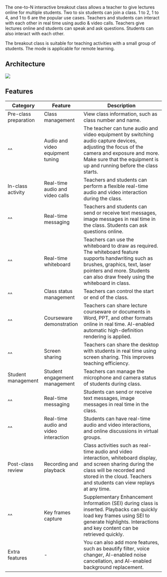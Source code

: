 
The one-to-N interactive breakout class allows a teacher to give lectures online for multiple students. Two to six students can join a class. 1 to 2, 1 to 4, and 1 to 6 are the popular use cases. Teachers and students can interact with each other in real time using audio & video calls. Teachers give lectures online and students can speak and ask questions. Students can also interact with each other.

The breakout class is suitable for teaching activities with a small group of students. The mode is applicable for remote learning.

## Architecture

![](https://yx-web-nosdn.netease.im/quickhtml%2Fassets%2Fyunxin%2Fdoc%2FSolutions-WisdomEducation-1V6.png)

## Features

<style>
table th:first-of-type {
    width: 15%;
}
table th:nth-of-type(2) {
    width: 15%;
}
table th:nth-of-type(3) {
    width: 50%;
}
</style>

| Category | Feature | Description|
| -------- | -------------- | --------------------------------------------------------------------------------------------------------------------- |
| Pre-class preparation | Class management | View class information, such as class number and name.                                                                   |
|  ^^  | Audio and video equipment tuning| The teacher can tune audio and video equipment by switching audio capture devices, adjusting the focus of the camera and exposure and more. Make sure that the equipment is up and running before the class starts. |
| In-class activity| Real-time audio and video calls|Teachers and students can perform a flexible real-time audio and video interaction during the class.                            |
|  ^^  | Real-time messaging | Teachers and students can send or receive text messages, image messages in real time in the class. Students can ask questions online.                   |
|  ^^  | Real-time whiteboard | Teachers can use the whiteboard to draw as required. The whiteboard feature supports handwriting such as brushes, graphics, text, laser pointers and more. Students can also draw freely using the whiteboard in class. |
|  ^^  | Class status management| Teachers can control the start or end of the class.                                                                         |
|  ^^  | Courseware demonstration| Teachers can share lecture courseware or documents in Word, PPT, and other formats online in real time. AI-enabled automatic high-definition rendering is applied. |
|  ^^  | Screen sharing| Teachers can share the desktop with students in real time using screen sharing. This improves teaching efficiency.             |
| Student management | Student engagement management | Teachers can manage the microphone and camera status of students during class.                                                 |
| ^^ | Real-time messaging | Students can send or receive text messages, image messages in real time in the class.                                     |
| ^^ | Real-time audio and video interaction | Students can have real-time audio and video interactions, and online discussions in virtual groups.                            |
| Post-class review | Recording and playback | Class activities such as real-time audio and video interaction, whiteboard display, and screen sharing during the class will be recorded and stored in the cloud. Teachers and students can view replays at any time. |
|   ^^   | Key frames capture | Supplementary Enhancement Information (SEI) during class is inserted. Playbacks can quickly load key frames using SEI to generate highlights. Interactions and key content can be retrieved quickly. |
| Extra features | - | You can also add more features, such as beautify filter, voice changer, AI-enabled noise cancellation, and AI-enabled background replacement.                   |
